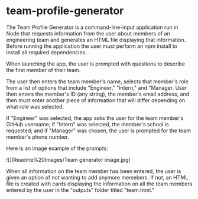 # team-profile-generator



The Team Profile Generator is a command-line-input application run in Node that requests information from the user about members of an engineering team and generates an HTML file displaying that information. Before running the application the user must perform an npm install to install all required dependencies.

When launching the app, the user is prompted with questions to describe the first member of their team. 

The user then enters the team member's name, selects that member's role from a list of options that include "Engineer," "Intern," and "Manager. User then enters the member's ID (any string), the member's email address, and then must enter another piece of information that will differ depending on what role was selected. 

If "Engineer" was selected, the app asks the user for the team member's GitHub username; if "Intern" was selected, the member's school is requested; and if "Manager" was chosen, the user is prompted for the team member's phone number.

Here is an image example of the prompts:

![](Readme%20Images/Team generator image.jpg)

When all information on the team member has been entered, the user is given an option of not wanting to add anymore memebers. If not, an HTML file is created with cards displaying the information on all the team members entered by the user in the "outputs" folder titled "team.html."